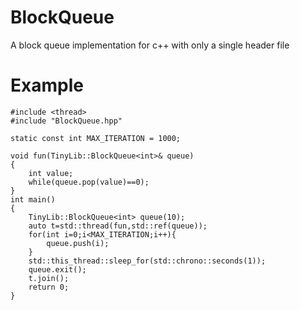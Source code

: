 # BlockQueue
A block queue implementation for c++ with only a single header file

# Example
```
#include <thread>
#include "BlockQueue.hpp"

static const int MAX_ITERATION = 1000;

void fun(TinyLib::BlockQueue<int>& queue)
{
    int value;
    while(queue.pop(value)==0);
}
int main()
{
    TinyLib::BlockQueue<int> queue(10); 
    auto t=std::thread(fun,std::ref(queue));
    for(int i=0;i<MAX_ITERATION;i++){
        queue.push(i);
    }
    std::this_thread::sleep_for(std::chrono::seconds(1));
    queue.exit();
    t.join();
    return 0;
}
```

